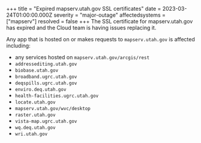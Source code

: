 +++
title = "Expired mapserv.utah.gov SSL certificates"
date = 2023-03-24T01:00:00.000Z
severity = "major-outage"
affectedsystems = ["mapserv"]
resolved = false
+++
The SSL certificate for mapserv.utah.gov has expired and the Cloud team is having issues replacing it.

Any app that is hosted on or makes requests to `mapserv.utah.gov` is affected including:

- any services hosted on `mapserv.utah.gov/arcgis/rest`
- `addressediting.utah.gov`
- `biobase.utah.gov`
- `broadband.ugrc.utah.gov`
- `deqspills.ugrc.utah.gov`
- `enviro.deq.utah.gov`
- `health-facilities.ugrc.utah.gov`
- `locate.utah.gov`
- `mapserv.utah.gov/wvc/desktop`
- `raster.utah.gov`
- `vista-map.ugrc.utah.gov`
- `wq.deq.utah.gov`
- `wri.utah.gov`
